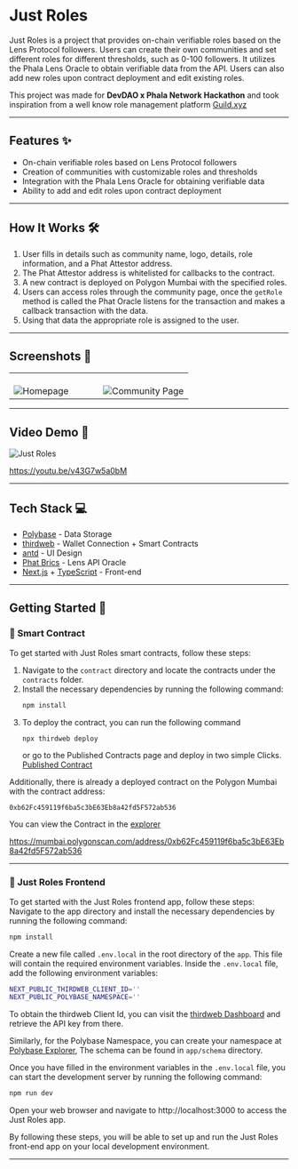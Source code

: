 # Just Roles

Just Roles is a project that provides on-chain verifiable roles based on the Lens Protocol followers. Users can create their own communities and set different roles for different thresholds, such as 0-100 followers. It utilizes the Phala Lens Oracle to obtain verifiable data from the API. Users can also add new roles upon contract deployment and edit existing roles.

This project was made for **DevDAO x Phala Network Hackathon** and took inspiration from a well know role management platform [Guild.xyz](https://guild.xyz)

---

## Features ✨

- On-chain verifiable roles based on Lens Protocol followers
- Creation of communities with customizable roles and thresholds
- Integration with the Phala Lens Oracle for obtaining verifiable data
- Ability to add and edit roles upon contract deployment

---

## How It Works 🛠️

1. User fills in details such as community name, logo, details, role information, and a Phat Attestor address.
2. The Phat Attestor address is whitelisted for callbacks to the contract.
3. A new contract is deployed on Polygon Mumbai with the specified roles.
4. Users can access roles through the community page, once the `getRole` method is called the Phat Oracle listens for the transaction and makes a callback transaction with the data.
5. Using that data the appropriate role is assigned to the user.

---

## Screenshots 📸

<table>
  <tr>
    <td valign="top" width="50%">
      <br>
      <img src="https://i.ibb.co/T4k1MYK/1.png" alt="Homepage" >
    </td>
    <td valign="top" width="50%">
      <br>
      <img src="https://i.ibb.co/pxJsLth/2.png" alt="Community Page" >
    </td>
  </tr>
</table>

---

## Video Demo 🎥

![Just Roles](https://i.ibb.co/549Tqxc/og.png)

https://youtu.be/v43G7w5a0bM

---

## Tech Stack 💻

- [Polybase](https://polybase.xyz/) - Data Storage
- [thirdweb](https://thirdweb.com/) - Wallet Connection + Smart Contracts
- [antd](https://ant.design/) - UI Design
- [Phat Brics](https://bricks.phala.network/) - Lens API Oracle
- [Next.js](https://nextjs.org/) + [TypeScript](https://www.typescriptlang.org/) - Front-end

---

## Getting Started 🚀

### 📝 Smart Contract

To get started with Just Roles smart contracts, follow these steps:

1. Navigate to the `contract` directory and locate the contracts under the `contracts` folder.
2. Install the necessary dependencies by running the following command:
   ```bash
   npm install
   ```
3. To deploy the contract, you can run the following command
   ```bash
   npx thirdweb deploy
   ```
   or go to the Published Contracts page and deploy in two simple Clicks.
   [Published Contract](https://thirdweb.com/0xBF4979305B43B0eB5Bb6a5C67ffB89408803d3e1/LensRoles)

Additionally, there is already a deployed contract on the Polygon Mumbai with the contract address:

```
0xb62Fc459119f6ba5c3bE63Eb8a42fd5F572ab536
```

You can view the Contract in the [explorer](https://mumbai.polygonscan.com/address/0xb62Fc459119f6ba5c3bE63Eb8a42fd5F572ab536)

https://mumbai.polygonscan.com/address/0xb62Fc459119f6ba5c3bE63Eb8a42fd5F572ab536

---

### 📱 Just Roles Frontend

To get started with the Just Roles frontend app, follow these steps:
Navigate to the app directory and install the necessary dependencies by running the following command:

```bash
npm install
```

Create a new file called `.env.local` in the root directory of the `app`. This file will contain the required environment variables.
Inside the `.env.local` file, add the following environment variables:

```bash
NEXT_PUBLIC_THIRDWEB_CLIENT_ID=''
NEXT_PUBLIC_POLYBASE_NAMESPACE=''
```

To obtain the thirdweb Client Id, you can visit the [thirdweb Dashboard](https://thirdweb.com/dashboard) and retrieve the API key from there.

Similarly, for the Polybase Namespace, you can create your namespace at [Polybase Explorer](https://explorer.testnet.polybase.xyz/), The schema can be found in `app/schema` directory.

Once you have filled in the environment variables in the `.env.local` file, you can start the development server by running the following command:

```bash
npm run dev
```

Open your web browser and navigate to http://localhost:3000 to access the Just Roles app.

By following these steps, you will be able to set up and run the Just Roles front-end app on your local development environment.

---
